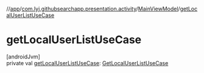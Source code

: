 //[app](../../../index.md)/[com.lyj.githubsearchapp.presentation.activity](../index.md)/[MainViewModel](index.md)/[getLocalUserListUseCase](get-local-user-list-use-case.md)

# getLocalUserListUseCase

[androidJvm]\
private val [getLocalUserListUseCase](get-local-user-list-use-case.md): [GetLocalUserListUseCase](../../com.lyj.githubsearchapp.domain.usecase.local/-get-local-user-list-use-case/index.md)
